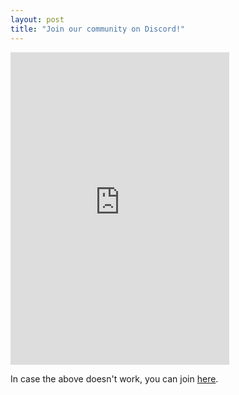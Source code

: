 ```yaml
---
layout: post
title: "Join our community on Discord!"
---
```


<iframe src="https://discordapp.com/widget?id=727224971461525644&theme=dark" width="350" height="500" allowtransparency="true" frameborder="0" sandbox="allow-popups allow-popups-to-escape-sandbox allow-same-origin allow-scripts"></iframe>

In case the above doesn't work, you can join [here](https://discord.gg/4vb69B7).
